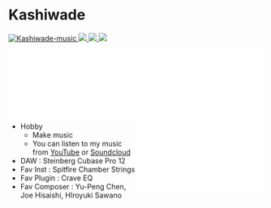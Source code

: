 # Kashiwade


<p align="left"> 
  <a href="https://github.com/Kashiwade-music/Kashiwade-music/">
    <img src="https://komarev.com/ghpvc/?username=Kashiwade-music" alt="Kashiwade-music" />
  </a>
  <a href="https://github.com/Kashiwade-music">
    <img height="20" src="https://img.shields.io/github/followers/Kashiwade-music?label=follow&logo=github&style=flat" />
  </a>
  <a href="http://twitter.com/Kashiwade-music">
    <img height="20" src="https://img.shields.io/twitter/follow/Kashiwade_music?label=Twitter&logo=twitter&style=flat" />
  </a>
  <a href="https://www.youtube.com/channel/UCSLhB_FXseHmBCC2X0TwsjA">
    <img height="20" src="https://img.shields.io/youtube/channel/subscribers/UCSLhB_FXseHmBCC2X0TwsjA?label=YouTube&logo=YouTube&style=flat" />
  </a>
</p>

<div>
<img align="right" src="/metrics1.svg" alt="Metrics" width="50%">
<img align="right" src="/metrics2.svg" alt="Metrics" width="50%">
</div>

- Hobby
	- Make music
	- You can listen to my music from [YouTube](https://www.youtube.com/channel/UCSLhB_FXseHmBCC2X0TwsjA) or [Soundcloud](https://soundcloud.com/kashiwade)
- DAW : Steinberg Cubase Pro 12
- Fav Inst : Spitfire Chamber Strings
- Fav Plugin : Crave EQ
- Fav Composer : Yu-Peng Chen, Joe Hisaishi, HIroyuki Sawano
